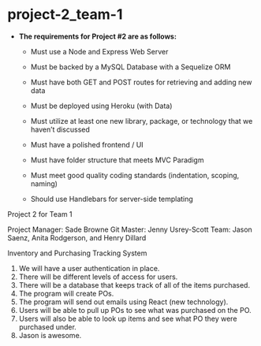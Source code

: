 # project-2_team-1

* **The requirements for Project #2 are as follows:**

  * Must use a Node and Express Web Server

  * Must be backed by a MySQL Database with a Sequelize ORM  

  * Must have both GET and POST routes for retrieving and adding new data

  * Must be deployed using Heroku (with Data)

  * Must utilize at least one new library, package, or technology that we haven’t discussed

  * Must have a polished frontend / UI

  * Must have folder structure that meets MVC Paradigm

  * Must meet good quality coding standards (indentation, scoping, naming)

  * Should use Handlebars for server-side templating

Project 2 for Team 1

Project Manager: Sade Browne
Git Master: Jenny Usrey-Scott
Team: Jason Saenz, Anita Rodgerson, and Henry Dillard

Inventory and Purchasing Tracking System

1. We will have a user authentication in place.
2. There will be different levels of access for users.
3. There will be a database that keeps track of all of the items purchased.
4. The program will create POs.
5. The program will send out emails using React (new technology).
6. Users will be able to pull up POs to see what was purchased on the PO.
7. Users will also be able to look up items and see what PO they were purchased under.
8. Jason is awesome.
